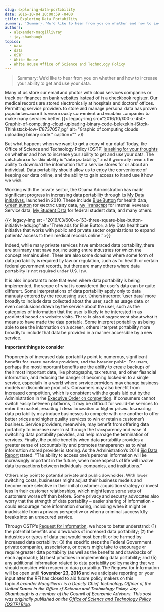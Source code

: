 ```yaml
---
slug: exploring-data-portability
date: 2016-10-04 10:00:59 -0400
title: Exploring Data Portability
summary: 'Summary: We’d like to hear from you on whether and how to increase your ability to get and use your data. Many of us store our email and photos with cloud services companies or track our finances on bank websites instead of in a checkbook register. Our medical records are stored electronically at hospitals and'
authors:
  - alexander-macgillivray
  - jay-shambaugh
topics:
  - Data
  - data
  - OSTP
  - White House
  - White House Office of Science and Technology Policy
---
```


> Summary: We’d like to hear from you on whether and how to increase your ability to get and use your data.

Many of us store our email and photos with cloud services companies or track our finances on bank websites instead of in a checkbook register. Our medical records are stored electronically at hospitals and doctors’ offices. Permitting service providers to store and manage personal data has proven popular because it is enormously convenient and enables companies to make many services better. {{< legacy-img src="2016/10/600-x-450-Graphic-of-computing-cloud-uploading-binary-code-belekekin-iStock-Thinkstock-low-178737057.jpg" alt="Graphic of computing clouds uploading binary code." caption="" >}} 

But what happens when we want to get a copy of our data? Today, the Office of Science and Technology Policy (OSTP) <a href="https://www.whitehouse.gov/webform/request-information-regarding-data-portability" target="_blank">is asking for your thoughts</a> on whether and how to increase your ability to get and use your data. The catchphrase for this ability is “data portability,” and it generally means the ability to download the information that a service stores for or about an individual. Data portability should allow us to enjoy the convenience of keeping our data online, and the ability to gain access to it and use it how we wish.

Working with the private sector, the Obama Administration has made significant progress in increasing data portability through its <a href="https://www.whitehouse.gov/blog/2016/03/15/my-data-empowering-all-americans-personal-data-access" target="_blank">My Data initiatives</a>, launched in 2010. These include <a href="https://www.healthit.gov/bluebutton" target="_blank">Blue Button</a> for health data, <a href="http://energy.gov/data/green-button" target="_blank">Green Button</a> for electric utility data, <a href="https://www.irs.gov/individuals/get-transcript" target="_blank">My Transcript</a> for Internal Revenue Service data, <a href="https://studentaid.ed.gov/sa/resources/mystudentdata-download" target="_blank">My Student Data</a> for federal student data, and many others.

{{< legacy-img src="2016/03/600-x-163-three-square-blue-button-initiative-ads.jpg" alt="Three ads for Blue Button, a My Data healthcare initiative that works with public and private sector organizations to expand patients’ access to their medical records online." >}}

Indeed, while many private services have embraced data portability, there are still many that have not, including entire industries for which the concept remains alien. There are also some domains where some form of data portability is required by law or regulation, such as for health or certain federal government records, but there are many others where data portability is not required under U.S. law.

It is also important to note that even where data portability is being implemented, the scope of what is considered the user’s data can be quite different. Some interpretations of data portability apply only to data manually entered by the requesting user. Others interpret “user data” more broadly to include data collected about the user, such as usage data, or even conclusions drawn by the service about the user, such as the categories of information that the user is likely to be interested in as predicted based on website visits. There is also disagreement about what it means to have made the data portable. Some interpret portability as being able to see the information on a screen, others interpret portability more broadly to include that data be provided in a manner accessible by a new service.

**Important things to consider**

Proponents of increased data portability point to numerous, significant benefits for users, service providers, and the broader public. For users, perhaps the most important benefits are the ability to create backups of their most important data, like photographs, tax returns, and other financial information, and reducing the danger of becoming locked-in to a single service, especially in a world where service providers may change business models or discontinue products. Consumers may also benefit from increased competition, which is consistent with the goals laid out by the Administration in the <a href="https://www.whitehouse.gov/the-press-office/2016/04/15/executive-order-steps-increase-competition-and-better-inform-consumers" target="_blank">Executive Order on competition</a>. If consumers cannot switch easily between platforms, it may be difficult for would-be services to enter the market, resulting in less innovation or higher prices. Increasing data portability may induce businesses to compete with one another to offer better prices and higher quality services to win or retain a customer’s business. Service providers, meanwhile, may benefit from offering data portability to increase user trust through the transparency and ease of switching data portability provides, and help manage the termination of services. Finally, the public benefits when data portability provides a greater sense of accountability and promotes transparency as to what information stored provider is storing. As the Administration’s 2014 <a href="https://www.whitehouse.gov/sites/default/files/docs/big_data_privacy_report_may_1_2014.pdf" target="_blank">Big Data Report</a> stated: “The ability to access one’s personal information will be increasingly important in the future, when more aspects of life will involve data transactions between individuals, companies, and institutions.”

Others may point to potential private and public downsides. With lower switching costs, businesses might adjust their business models and become more selective in their initial customer acquisition strategy or invest less in their customer relationships, which might leave some sets of customers worse off than before. Some privacy and security advocates also worry that the strength of data portability – easier sharing of information – could encourage more information sharing, including when it might be inadvisable from a privacy perspective or when a criminal successfully breaks into an unsecured service.

Through OSTP’s <a href="https://www.whitehouse.gov/webform/request-information-regarding-data-portability" target="_blank">Request for Information</a>, we hope to better understand: (1) the potential benefits and drawbacks of increased data portability; (2) the industries or types of data that would most benefit or be harmed by increased data portability; (3) the specific steps the Federal Government, private companies, associations, or others might take to encourage or require greater data portability (as well as the benefits and drawbacks of each approach); (4) best practices in implementing data portability; and (5) any additional information related to data portability policy making that we should consider with respect to data portability. The Request for Information will be open until **November 23, 2016** and we anticipate reporting on your input after the RFI has closed to aid future policy makers on this topic._Alexander Macgillivray is a Deputy Chief Technology Officer of the United States in the Office of Science and Technology Policy._
_Jay Shambaugh is a member of the Council of Economic Advisors._
_This post was originally published on the [Office of Science and Technology Policy (OSTP) Blog](https://www.whitehouse.gov/administration/eop/ostp/blog)._
